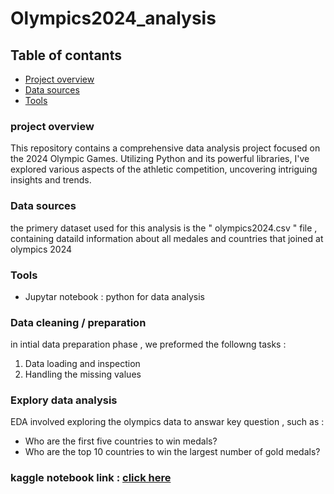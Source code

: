 # Olympics2024_analysis

## Table of contants
- [Project overview](#project-overview)
- [Data sources](#data-sources)
- [Tools](#tools)
### project overview
This repository contains a comprehensive data analysis project focused on the 2024 Olympic Games. Utilizing Python and its powerful libraries, I've explored various aspects of the athletic competition, uncovering intriguing insights and trends.
### Data sources
the primery dataset used for this analysis is the " olympics2024.csv " file , containing dataild information about all medales and countries that joined at olympics 2024
### Tools
- Jupytar notebook : python for data analysis
### Data cleaning / preparation 
in intial data preparation phase , we preformed the followng tasks :
1. Data loading and inspection
2. Handling the missing values

### Explory data analysis 
EDA involved exploring the olympics data to answar key question , such as :

- Who are the first five countries to win medals?
- Who are the top 10 countries to win the largest number of gold medals?


### kaggle notebook link : [click here](https://www.kaggle.com/code/reemkasaab/olympics)
